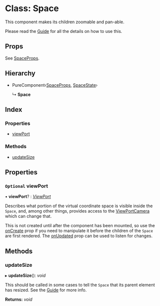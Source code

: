 # Class: Space

This component makes its children zoomable and pan-able.

Please read the [Guide](../../Guide.md) for all the details on how to use this.

## Props

See [SpaceProps](../interfaces/spaceprops.md).

## Hierarchy

- PureComponent‹[SpaceProps](../interfaces/spaceprops.md), [SpaceState](../interfaces/spacestate.md)›

  ↳ **Space**

## Index

### Properties

- [viewPort](space.md#optional-viewport)

### Methods

- [updateSize](space.md#updatesize)

## Properties

### `Optional` viewPort

• **viewPort**? : _[ViewPort](viewport.md)_

Describes what portion of the virtual coordinate space is visible inside
the `Space`, and, among other things, provides access to the
[ViewPortCamera](viewportcamera.md) which can change that.

This is not created until after the component has been mounted, so use the
[onCreate](../interfaces/spaceprops.md#optional-oncreate) prop if you need to manipulate it before the children of the
`Space` are first rendered. The [onUpdated](../interfaces/spaceprops.md#optional-onupdated) prop can be used to listen
for changes.

## Methods

### updateSize

▸ **updateSize**(): _void_

This should be called in some cases to tell the `Space` that its parent
element has resized. See the [Guide](../../Guide.md) for more info.

**Returns:** _void_
